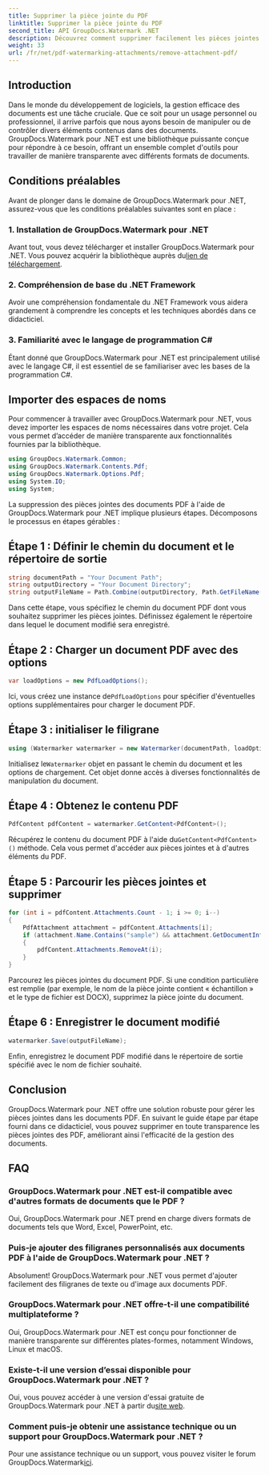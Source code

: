 ```yaml
---
title: Supprimer la pièce jointe du PDF
linktitle: Supprimer la pièce jointe du PDF
second_title: API GroupDocs.Watermark .NET
description: Découvrez comment supprimer facilement les pièces jointes des documents PDF à l'aide de GroupDocs.Watermark pour .NET. Améliorez l’efficacité de votre gestion documentaire.
weight: 33
url: /fr/net/pdf-watermarking-attachments/remove-attachment-pdf/
---
```

## Introduction
Dans le monde du développement de logiciels, la gestion efficace des documents est une tâche cruciale. Que ce soit pour un usage personnel ou professionnel, il arrive parfois que nous ayons besoin de manipuler ou de contrôler divers éléments contenus dans des documents. GroupDocs.Watermark pour .NET est une bibliothèque puissante conçue pour répondre à ce besoin, offrant un ensemble complet d'outils pour travailler de manière transparente avec différents formats de documents.
## Conditions préalables
Avant de plonger dans le domaine de GroupDocs.Watermark pour .NET, assurez-vous que les conditions préalables suivantes sont en place :
### 1. Installation de GroupDocs.Watermark pour .NET
 Avant tout, vous devez télécharger et installer GroupDocs.Watermark pour .NET. Vous pouvez acquérir la bibliothèque auprès du[lien de téléchargement](https://releases.groupdocs.com/Watermark/net/).
### 2. Compréhension de base du .NET Framework
Avoir une compréhension fondamentale du .NET Framework vous aidera grandement à comprendre les concepts et les techniques abordés dans ce didacticiel.
### 3. Familiarité avec le langage de programmation C#
Étant donné que GroupDocs.Watermark pour .NET est principalement utilisé avec le langage C#, il est essentiel de se familiariser avec les bases de la programmation C#.

## Importer des espaces de noms
Pour commencer à travailler avec GroupDocs.Watermark pour .NET, vous devez importer les espaces de noms nécessaires dans votre projet. Cela vous permet d’accéder de manière transparente aux fonctionnalités fournies par la bibliothèque.

```csharp
using GroupDocs.Watermark.Common;
using GroupDocs.Watermark.Contents.Pdf;
using GroupDocs.Watermark.Options.Pdf;
using System.IO;
using System;
```
La suppression des pièces jointes des documents PDF à l'aide de GroupDocs.Watermark pour .NET implique plusieurs étapes. Décomposons le processus en étapes gérables :
## Étape 1 : Définir le chemin du document et le répertoire de sortie
```csharp
string documentPath = "Your Document Path";
string outputDirectory = "Your Document Directory";
string outputFileName = Path.Combine(outputDirectory, Path.GetFileName(documentPath));
```
Dans cette étape, vous spécifiez le chemin du document PDF dont vous souhaitez supprimer les pièces jointes. Définissez également le répertoire dans lequel le document modifié sera enregistré.
## Étape 2 : Charger un document PDF avec des options
```csharp
var loadOptions = new PdfLoadOptions();
```
 Ici, vous créez une instance de`PdfLoadOptions` pour spécifier d'éventuelles options supplémentaires pour charger le document PDF.
## Étape 3 : initialiser le filigrane
```csharp
using (Watermarker watermarker = new Watermarker(documentPath, loadOptions))
```
 Initialisez le`Watermarker` objet en passant le chemin du document et les options de chargement. Cet objet donne accès à diverses fonctionnalités de manipulation du document.
## Étape 4 : Obtenez le contenu PDF
```csharp
PdfContent pdfContent = watermarker.GetContent<PdfContent>();
```
 Récupérez le contenu du document PDF à l'aide du`GetContent<PdfContent>()` méthode. Cela vous permet d'accéder aux pièces jointes et à d'autres éléments du PDF.
## Étape 5 : Parcourir les pièces jointes et supprimer
```csharp
for (int i = pdfContent.Attachments.Count - 1; i >= 0; i--)
{
    PdfAttachment attachment = pdfContent.Attachments[i];
    if (attachment.Name.Contains("sample") && attachment.GetDocumentInfo().FileType == FileType.DOCX)
    {
        pdfContent.Attachments.RemoveAt(i);
    }
}
```
Parcourez les pièces jointes du document PDF. Si une condition particulière est remplie (par exemple, le nom de la pièce jointe contient « échantillon » et le type de fichier est DOCX), supprimez la pièce jointe du document.
## Étape 6 : Enregistrer le document modifié
```csharp
watermarker.Save(outputFileName);
```
Enfin, enregistrez le document PDF modifié dans le répertoire de sortie spécifié avec le nom de fichier souhaité.

## Conclusion
GroupDocs.Watermark pour .NET offre une solution robuste pour gérer les pièces jointes dans les documents PDF. En suivant le guide étape par étape fourni dans ce didacticiel, vous pouvez supprimer en toute transparence les pièces jointes des PDF, améliorant ainsi l'efficacité de la gestion des documents.
## FAQ
### GroupDocs.Watermark pour .NET est-il compatible avec d'autres formats de documents que le PDF ?
Oui, GroupDocs.Watermark pour .NET prend en charge divers formats de documents tels que Word, Excel, PowerPoint, etc.
### Puis-je ajouter des filigranes personnalisés aux documents PDF à l'aide de GroupDocs.Watermark pour .NET ?
Absolument! GroupDocs.Watermark pour .NET vous permet d'ajouter facilement des filigranes de texte ou d'image aux documents PDF.
### GroupDocs.Watermark pour .NET offre-t-il une compatibilité multiplateforme ?
Oui, GroupDocs.Watermark pour .NET est conçu pour fonctionner de manière transparente sur différentes plates-formes, notamment Windows, Linux et macOS.
### Existe-t-il une version d’essai disponible pour GroupDocs.Watermark pour .NET ?
 Oui, vous pouvez accéder à une version d'essai gratuite de GroupDocs.Watermark pour .NET à partir du[site web](https://releases.groupdocs.com/).
### Comment puis-je obtenir une assistance technique ou un support pour GroupDocs.Watermark pour .NET ?
 Pour une assistance technique ou un support, vous pouvez visiter le forum GroupDocs.Watermark[ici](https://forum.groupdocs.com/c/watermark/19).